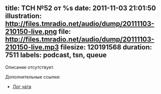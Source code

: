 title: ТСН №52 от %s
date: 2011-11-03 21:01:50
illustration: http://files.tmradio.net/audio/dump/20111103-210150-live.png
file: http://files.tmradio.net/audio/dump/20111103-210150-live.mp3
filesize: 120191568
duration: 7511
labels: podcast, tsn, queue
---
Описание отсутствует.

Дополнительные ссылки:

- [Лог чата](http://files.tmradio.net/audio/dump/20111103-210150-live.log)
